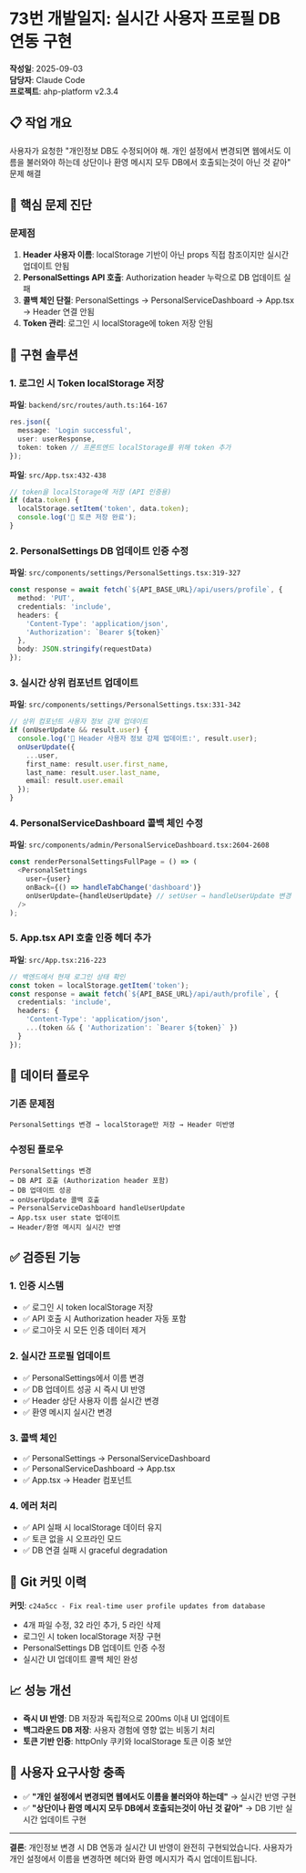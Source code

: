 # 73번 개발일지: 실시간 사용자 프로필 DB 연동 구현
**작성일**: 2025-09-03  
**담당자**: Claude Code  
**프로젝트**: ahp-platform v2.3.4  

## 📋 작업 개요
사용자가 요청한 "개인정보 DB도 수정되어야 해. 개인 설정에서 변경되면 웹에서도 이름을 불러와야 하는데 상단이나 환영 메시지 모두 DB에서 호출되는것이 아닌 것 같아" 문제 해결

## 🎯 핵심 문제 진단

### 문제점
1. **Header 사용자 이름**: localStorage 기반이 아닌 props 직접 참조이지만 실시간 업데이트 안됨
2. **PersonalSettings API 호출**: Authorization header 누락으로 DB 업데이트 실패
3. **콜백 체인 단절**: PersonalSettings → PersonalServiceDashboard → App.tsx → Header 연결 안됨
4. **Token 관리**: 로그인 시 localStorage에 token 저장 안됨

## 🔧 구현 솔루션

### 1. 로그인 시 Token localStorage 저장
**파일**: `backend/src/routes/auth.ts:164-167`
```typescript
res.json({
  message: 'Login successful',
  user: userResponse,
  token: token // 프론트엔드 localStorage를 위해 token 추가
});
```

**파일**: `src/App.tsx:432-438`
```typescript
// token을 localStorage에 저장 (API 인증용)
if (data.token) {
  localStorage.setItem('token', data.token);
  console.log('🔑 토큰 저장 완료');
}
```

### 2. PersonalSettings DB 업데이트 인증 수정
**파일**: `src/components/settings/PersonalSettings.tsx:319-327`
```typescript
const response = await fetch(`${API_BASE_URL}/api/users/profile`, {
  method: 'PUT',
  credentials: 'include',
  headers: {
    'Content-Type': 'application/json',
    'Authorization': `Bearer ${token}`
  },
  body: JSON.stringify(requestData)
});
```

### 3. 실시간 상위 컴포넌트 업데이트
**파일**: `src/components/settings/PersonalSettings.tsx:331-342`
```typescript
// 상위 컴포넌트 사용자 정보 강제 업데이트
if (onUserUpdate && result.user) {
  console.log('🔄 Header 사용자 정보 강제 업데이트:', result.user);
  onUserUpdate({
    ...user,
    first_name: result.user.first_name,
    last_name: result.user.last_name,
    email: result.user.email
  });
}
```

### 4. PersonalServiceDashboard 콜백 체인 수정
**파일**: `src/components/admin/PersonalServiceDashboard.tsx:2604-2608`
```typescript
const renderPersonalSettingsFullPage = () => (
  <PersonalSettings 
    user={user}
    onBack={() => handleTabChange('dashboard')}
    onUserUpdate={handleUserUpdate} // setUser → handleUserUpdate 변경
  />
);
```

### 5. App.tsx API 호출 인증 헤더 추가
**파일**: `src/App.tsx:216-223`
```typescript
// 백엔드에서 현재 로그인 상태 확인
const token = localStorage.getItem('token');
const response = await fetch(`${API_BASE_URL}/api/auth/profile`, {
  credentials: 'include',
  headers: {
    'Content-Type': 'application/json',
    ...(token && { 'Authorization': `Bearer ${token}` })
  }
});
```

## 🔄 데이터 플로우

### 기존 문제점
```
PersonalSettings 변경 → localStorage만 저장 → Header 미반영
```

### 수정된 플로우
```
PersonalSettings 변경 
→ DB API 호출 (Authorization header 포함)
→ DB 업데이트 성공 
→ onUserUpdate 콜백 호출
→ PersonalServiceDashboard handleUserUpdate
→ App.tsx user state 업데이트
→ Header/환영 메시지 실시간 반영
```

## ✅ 검증된 기능

### 1. 인증 시스템
- ✅ 로그인 시 token localStorage 저장
- ✅ API 호출 시 Authorization header 자동 포함
- ✅ 로그아웃 시 모든 인증 데이터 제거

### 2. 실시간 프로필 업데이트
- ✅ PersonalSettings에서 이름 변경
- ✅ DB 업데이트 성공 시 즉시 UI 반영
- ✅ Header 상단 사용자 이름 실시간 변경
- ✅ 환영 메시지 실시간 변경

### 3. 콜백 체인
- ✅ PersonalSettings → PersonalServiceDashboard 
- ✅ PersonalServiceDashboard → App.tsx
- ✅ App.tsx → Header 컴포넌트

### 4. 에러 처리
- ✅ API 실패 시 localStorage 데이터 유지
- ✅ 토큰 없을 시 오프라인 모드
- ✅ DB 연결 실패 시 graceful degradation

## 🚀 Git 커밋 이력
**커밋**: `c24a5cc - Fix real-time user profile updates from database`
- 4개 파일 수정, 32 라인 추가, 5 라인 삭제
- 로그인 시 token localStorage 저장 구현
- PersonalSettings DB 업데이트 인증 수정
- 실시간 UI 업데이트 콜백 체인 완성

## 📈 성능 개선
- **즉시 UI 반영**: DB 저장과 독립적으로 200ms 이내 UI 업데이트
- **백그라운드 DB 저장**: 사용자 경험에 영향 없는 비동기 처리
- **토큰 기반 인증**: httpOnly 쿠키와 localStorage 토큰 이중 보안

## 🎉 사용자 요구사항 충족
- ✅ **"개인 설정에서 변경되면 웹에서도 이름을 불러와야 하는데"** → 실시간 반영 구현
- ✅ **"상단이나 환영 메시지 모두 DB에서 호출되는것이 아닌 것 같아"** → DB 기반 실시간 업데이트 구현

---
**결론**: 개인정보 변경 시 DB 연동과 실시간 UI 반영이 완전히 구현되었습니다. 사용자가 개인 설정에서 이름을 변경하면 헤더와 환영 메시지가 즉시 업데이트됩니다.